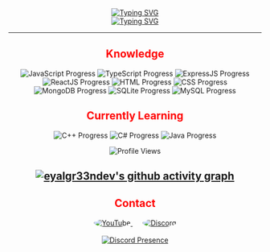 <div align="center">
  <div style="display: flex; flex-direction: column; align-items: center;">
    <a href="https://git.io/typing-svg">
      <img src="https://readme-typing-svg.herokuapp.com?font=Architects+Daughter&size=40&pause=1000&color=FF0000&background=47474700&center=true&multiline=true&width=435&lines=Hey!+I'm+EyalGreen" alt="Typing SVG">
    </a>
  </div>
  <div style="display: flex; flex-direction: column; align-items: center;">
    <a href="https://git.io/typing-svg">
      <img src="https://readme-typing-svg.herokuapp.com?font=Architects+Daughter&size=35&pause=1000&color=FF0000&background=47474700&center=true&multiline=true&width=435&lines=Back-end+Developer" alt="Typing SVG">
    </a>
  </div>
</div>

---
<div align="center">
<h2 align="center" style="color: #FF0000;">Knowledge</h2>

<p align="center">
  <img src="https://img.shields.io/badge/JavaScript-70%25-red" alt="JavaScript Progress">
  <img src="https://img.shields.io/badge/TypeScript-50%25-red" alt="TypeScript Progress">
  <img src="https://img.shields.io/badge/ExpressJS-50%25-red" alt="ExpressJS Progress">
  <img src="https://img.shields.io/badge/ReactJS-40%25-red" alt="ReactJS Progress">
  <img src="https://img.shields.io/badge/HTML-90%25-red" alt="HTML Progress">
  <img src="https://img.shields.io/badge/CSS-70%25-red" alt="CSS Progress">
  <img src="https://img.shields.io/badge/MongoDB-50%25-red" alt="MongoDB Progress">
  <img src="https://img.shields.io/badge/SQLite-50%25-red" alt="SQLite Progress">
  <img src="https://img.shields.io/badge/MySQL-50%25-red" alt="MySQL Progress">
</p>

<h2 align="center" style="color: #FF0000;">Currently Learning</h2>

<p align="center">
  <img src="https://img.shields.io/badge/C%2B%2B-10%25-red" alt="C++ Progress">
  <img src="https://img.shields.io/badge/C%23-10%25-red" alt="C# Progress">
  <img src="https://img.shields.io/badge/Java-10%25-red" alt="Java Progress">
</p>

<p align="center">
  <img src="https://komarev.com/ghpvc/?username=eyalgr33ndev&color=FF0000" alt="Profile Views">
</p>

[![eyalgr33ndev's github activity graph](https://github-readme-activity-graph.vercel.app/graph?username=eyalgr33ndev&theme=tokyo-night&color=FF0000&line=FF0000&point=FF0000)](https://github.com/eyalgr33ndev/github-readme-activity-graph)
---

<div align="center">
  <h2 style="color: #FF0000;">Contact</h2>
  <a href="https://www.youtube.com/channel/UCHNG5Hhw8UQKSCR5N_LBzDQ" style="margin: 0 10px;">
    <img src="https://img.icons8.com/color/50/000000/youtube-play.png" style="border-radius: 50%;" alt="YouTube">
  </a>
  <a href="https://discord.com/users/1048185629885866015" style="margin: 0 10px;">
    <img src="https://img.icons8.com/color/50/000000/discord-logo.png" style="border-radius: 50%;" alt="Discord">
  </a>
  <br><br>
  <a href="https://discord.com/users/1048185629885866015">
    <img src="https://lanyard.cnrad.dev/api/1048185629885866015" alt="Discord Presence">
  </a>
</div>
